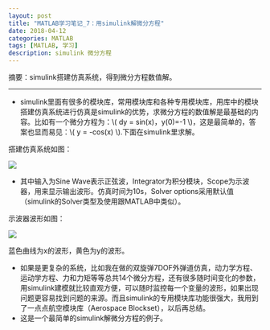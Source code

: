 ```yaml
---
layout: post
title: "MATLAB学习笔记_7：用simulink解微分方程"
date: 2018-04-12
categories: MATLAB
tags: [MATLAB, 学习]
description: simulink 微分方程
---
```


摘要：simulink搭建仿真系统，得到微分方程数值解。

---
- simulink里面有很多的模块库，常用模块库和各种专用模块库，用库中的模块搭建仿真系统进行仿真是simulink的优势，求微分方程的数值解是最基础的内容。比如有一个微分方程为：\\( dy = sin(x)，y(0)=-1 \\)，这是最简单的，答案也显而易见：\\( y = -cos(x) \\).下面在simulink里求解。

搭建仿真系统如图：

![](http://oxt33qs1f.bkt.clouddn.com/matlab_7_1.png)

- 其中输入为Sine Wave表示正弦波，Integrator为积分模块，Scope为示波器，用来显示输出波形。仿真时间为10s，Solver options采用默认值（simulink的Solver类型及使用跟MATLAB中类似）。

示波器波形如图：

![](http://oxt33qs1f.bkt.clouddn.com/matlab_7_2.png)

蓝色曲线为x的波形，黄色为y的波形。

- 如果是更复杂的系统，比如我在做的双旋弹7DOF外弹道仿真，动力学方程、运动学方程、力和力矩等等总共14个微分方程，还有很多随时间变化的参数，用simulink建模就比较直观方便，可以随时监控每一个变量的波形，如果出现问题更容易找到问题的来源。而且simulink的专用模块库功能很强大，我用到了一点点航空模块库（Aerospace Blockset），以后再总结。
- 这是一个最简单的simulink解微分方程的例子。
